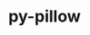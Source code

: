 ---
title: "py-pillow"
layout: cache
categories: [package, develop-2023-12-10]
meta: {"versions": ["10.0.0"], "compilers": ["apple-clang@=15.0.0", "gcc@=11.1.0", "gcc@=11.3.0", "gcc@=11.4.0", "gcc@=7.5.0", "gcc@=9.4.0", "oneapi@=2023.2.0"], "oss": ["ubuntu18.04", "ubuntu20.04", "ubuntu22.04", "ventura"], "platforms": ["darwin", "linux"], "targets": ["aarch64", "neoverse_v1", "ppc64le", "x86_64_v3"], "stacks": ["data-vis-sdk", "e4s", "e4s-neoverse_v1", "e4s-oneapi", "e4s-power", "e4s-rocm-external", "ml-darwin-aarch64-mps", "ml-linux-x86_64-cpu", "ml-linux-x86_64-cuda", "ml-linux-x86_64-rocm", "radiuss", "root"], "num_specs": 16, "num_specs_by_stack": {"root": 16, "ml-darwin-aarch64-mps": 1, "radiuss": 1, "e4s-neoverse_v1": 2, "e4s-power": 2, "data-vis-sdk": 2, "e4s-rocm-external": 1, "e4s": 3, "e4s-oneapi": 3, "ml-linux-x86_64-cpu": 2, "ml-linux-x86_64-cuda": 2, "ml-linux-x86_64-rocm": 1}}
spec_details: [{"hash": "7ctpvavi53dlvkcuhx5l2qcvsxerpr3p", "compiler": "apple-clang@=15.0.0", "versions": ["10.0.0"], "os": "ventura", "platform": "darwin", "target": "aarch64", "variants": ["build_system=python_pip", "~freetype", "~imagequant", "+jpeg", "~jpeg2000", "~lcms", "~raqm", "~tiff", "~webp", "~xcb", "+zlib"], "stacks": ["root", "ml-darwin-aarch64-mps"], "size": "-", "tarball": "https://binaries.spack.io/releases/develop-2023-12-10/build_cache/darwin-ventura-aarch64/apple-clang-15.0.0/py-pillow-10.0.0/darwin-ventura-aarch64-apple-clang-15.0.0-py-pillow-10.0.0-7ctpvavi53dlvkcuhx5l2qcvsxerpr3p.spack"}, {"hash": "f3ojodzafqjj3dcudcwgorwkbz64fsy2", "compiler": "gcc@=7.5.0", "versions": ["10.0.0"], "os": "ubuntu18.04", "platform": "linux", "target": "x86_64_v3", "variants": ["build_system=python_pip", "~freetype", "~imagequant", "+jpeg", "~jpeg2000", "~lcms", "~raqm", "~tiff", "~webp", "~xcb", "+zlib"], "stacks": ["radiuss", "root"], "size": "-", "tarball": "https://binaries.spack.io/releases/develop-2023-12-10/build_cache/linux-ubuntu18.04-x86_64_v3/gcc-7.5.0/py-pillow-10.0.0/linux-ubuntu18.04-x86_64_v3-gcc-7.5.0-py-pillow-10.0.0-f3ojodzafqjj3dcudcwgorwkbz64fsy2.spack"}, {"hash": "qpu5badboj4bt4vreypp6lnff4jjqahd", "compiler": "gcc@=11.4.0", "versions": ["10.0.0"], "os": "ubuntu20.04", "platform": "linux", "target": "neoverse_v1", "variants": ["build_system=python_pip", "~freetype", "~imagequant", "+jpeg", "~jpeg2000", "~lcms", "~raqm", "~tiff", "~webp", "~xcb", "+zlib"], "stacks": ["root", "e4s-neoverse_v1"], "size": "-", "tarball": "https://binaries.spack.io/releases/develop-2023-12-10/build_cache/linux-ubuntu20.04-neoverse_v1/gcc-11.4.0/py-pillow-10.0.0/linux-ubuntu20.04-neoverse_v1-gcc-11.4.0-py-pillow-10.0.0-qpu5badboj4bt4vreypp6lnff4jjqahd.spack"}, {"hash": "zoxcprdqjb3fscy3af2czli3cnawvcsp", "compiler": "gcc@=11.4.0", "versions": ["10.0.0"], "os": "ubuntu20.04", "platform": "linux", "target": "neoverse_v1", "variants": ["build_system=python_pip", "~freetype", "~imagequant", "+jpeg", "~jpeg2000", "~lcms", "~raqm", "~tiff", "~webp", "~xcb", "+zlib"], "stacks": ["root", "e4s-neoverse_v1"], "size": "-", "tarball": "https://binaries.spack.io/releases/develop-2023-12-10/build_cache/linux-ubuntu20.04-neoverse_v1/gcc-11.4.0/py-pillow-10.0.0/linux-ubuntu20.04-neoverse_v1-gcc-11.4.0-py-pillow-10.0.0-zoxcprdqjb3fscy3af2czli3cnawvcsp.spack"}, {"hash": "f5ztjkvgd35cmxyrn7dd5zc3hnen2hld", "compiler": "gcc@=9.4.0", "versions": ["10.0.0"], "os": "ubuntu20.04", "platform": "linux", "target": "ppc64le", "variants": ["build_system=python_pip", "~freetype", "~imagequant", "+jpeg", "~jpeg2000", "~lcms", "~raqm", "~tiff", "~webp", "~xcb", "+zlib"], "stacks": ["root", "e4s-power"], "size": "-", "tarball": "https://binaries.spack.io/releases/develop-2023-12-10/build_cache/linux-ubuntu20.04-ppc64le/gcc-9.4.0/py-pillow-10.0.0/linux-ubuntu20.04-ppc64le-gcc-9.4.0-py-pillow-10.0.0-f5ztjkvgd35cmxyrn7dd5zc3hnen2hld.spack"}, {"hash": "pzjiytpoljs54bfkxs5dz47ptjbymeel", "compiler": "gcc@=9.4.0", "versions": ["10.0.0"], "os": "ubuntu20.04", "platform": "linux", "target": "ppc64le", "variants": ["build_system=python_pip", "~freetype", "~imagequant", "+jpeg", "~jpeg2000", "~lcms", "~raqm", "~tiff", "~webp", "~xcb", "+zlib"], "stacks": ["root", "e4s-power"], "size": "-", "tarball": "https://binaries.spack.io/releases/develop-2023-12-10/build_cache/linux-ubuntu20.04-ppc64le/gcc-9.4.0/py-pillow-10.0.0/linux-ubuntu20.04-ppc64le-gcc-9.4.0-py-pillow-10.0.0-pzjiytpoljs54bfkxs5dz47ptjbymeel.spack"}, {"hash": "wlx46zaqlou7vdarhehh5yh2bo3rzqi7", "compiler": "gcc@=11.1.0", "versions": ["10.0.0"], "os": "ubuntu20.04", "platform": "linux", "target": "x86_64_v3", "variants": ["build_system=python_pip", "~freetype", "~imagequant", "+jpeg", "~jpeg2000", "~lcms", "~raqm", "~tiff", "~webp", "~xcb", "+zlib"], "stacks": ["root", "data-vis-sdk"], "size": "-", "tarball": "https://binaries.spack.io/releases/develop-2023-12-10/build_cache/linux-ubuntu20.04-x86_64_v3/gcc-11.1.0/py-pillow-10.0.0/linux-ubuntu20.04-x86_64_v3-gcc-11.1.0-py-pillow-10.0.0-wlx46zaqlou7vdarhehh5yh2bo3rzqi7.spack"}, {"hash": "zccejpa5j5ildiatvh4h6cppawippi22", "compiler": "gcc@=11.1.0", "versions": ["10.0.0"], "os": "ubuntu20.04", "platform": "linux", "target": "x86_64_v3", "variants": ["build_system=python_pip", "~freetype", "~imagequant", "+jpeg", "~jpeg2000", "~lcms", "~raqm", "~tiff", "~webp", "~xcb", "+zlib"], "stacks": ["root", "data-vis-sdk"], "size": "-", "tarball": "https://binaries.spack.io/releases/develop-2023-12-10/build_cache/linux-ubuntu20.04-x86_64_v3/gcc-11.1.0/py-pillow-10.0.0/linux-ubuntu20.04-x86_64_v3-gcc-11.1.0-py-pillow-10.0.0-zccejpa5j5ildiatvh4h6cppawippi22.spack"}, {"hash": "lt5cip77aekhaqwg6xcdbhpgkmi4tdtg", "compiler": "gcc@=11.4.0", "versions": ["10.0.0"], "os": "ubuntu20.04", "platform": "linux", "target": "x86_64_v3", "variants": ["build_system=python_pip", "~freetype", "~imagequant", "+jpeg", "~jpeg2000", "~lcms", "~raqm", "~tiff", "~webp", "~xcb", "+zlib"], "stacks": ["root", "e4s-rocm-external", "e4s"], "size": "-", "tarball": "https://binaries.spack.io/releases/develop-2023-12-10/build_cache/linux-ubuntu20.04-x86_64_v3/gcc-11.4.0/py-pillow-10.0.0/linux-ubuntu20.04-x86_64_v3-gcc-11.4.0-py-pillow-10.0.0-lt5cip77aekhaqwg6xcdbhpgkmi4tdtg.spack"}, {"hash": "p5xskyq7aw3qu7ejcwc7evxh4n6wcubf", "compiler": "gcc@=11.4.0", "versions": ["10.0.0"], "os": "ubuntu20.04", "platform": "linux", "target": "x86_64_v3", "variants": ["build_system=python_pip", "~freetype", "~imagequant", "+jpeg", "~jpeg2000", "~lcms", "~raqm", "~tiff", "~webp", "~xcb", "+zlib"], "stacks": ["root", "e4s"], "size": "-", "tarball": "https://binaries.spack.io/releases/develop-2023-12-10/build_cache/linux-ubuntu20.04-x86_64_v3/gcc-11.4.0/py-pillow-10.0.0/linux-ubuntu20.04-x86_64_v3-gcc-11.4.0-py-pillow-10.0.0-p5xskyq7aw3qu7ejcwc7evxh4n6wcubf.spack"}, {"hash": "4yvnan4lzyw75qphnyiij4jn2t3oevnd", "compiler": "gcc@=11.4.0", "versions": ["10.0.0"], "os": "ubuntu20.04", "platform": "linux", "target": "x86_64_v3", "variants": ["build_system=python_pip", "~freetype", "~imagequant", "+jpeg", "~jpeg2000", "~lcms", "~raqm", "~tiff", "~webp", "~xcb", "+zlib"], "stacks": ["root", "e4s"], "size": "-", "tarball": "https://binaries.spack.io/releases/develop-2023-12-10/build_cache/linux-ubuntu20.04-x86_64_v3/gcc-11.4.0/py-pillow-10.0.0/linux-ubuntu20.04-x86_64_v3-gcc-11.4.0-py-pillow-10.0.0-4yvnan4lzyw75qphnyiij4jn2t3oevnd.spack"}, {"hash": "lgsdhqrzs54icyybtrsz4z44sq4eoito", "compiler": "oneapi@=2023.2.0", "versions": ["10.0.0"], "os": "ubuntu20.04", "platform": "linux", "target": "x86_64_v3", "variants": ["build_system=python_pip", "~freetype", "~imagequant", "+jpeg", "~jpeg2000", "~lcms", "~raqm", "~tiff", "~webp", "~xcb", "+zlib"], "stacks": ["e4s-oneapi", "root"], "size": "-", "tarball": "https://binaries.spack.io/releases/develop-2023-12-10/build_cache/linux-ubuntu20.04-x86_64_v3/oneapi-2023.2.0/py-pillow-10.0.0/linux-ubuntu20.04-x86_64_v3-oneapi-2023.2.0-py-pillow-10.0.0-lgsdhqrzs54icyybtrsz4z44sq4eoito.spack"}, {"hash": "dnkcddqyklsqpntnxtwe4cd7rj4awhi2", "compiler": "oneapi@=2023.2.0", "versions": ["10.0.0"], "os": "ubuntu20.04", "platform": "linux", "target": "x86_64_v3", "variants": ["build_system=python_pip", "~freetype", "~imagequant", "+jpeg", "~jpeg2000", "~lcms", "~raqm", "~tiff", "~webp", "~xcb", "+zlib"], "stacks": ["e4s-oneapi", "root"], "size": "-", "tarball": "https://binaries.spack.io/releases/develop-2023-12-10/build_cache/linux-ubuntu20.04-x86_64_v3/oneapi-2023.2.0/py-pillow-10.0.0/linux-ubuntu20.04-x86_64_v3-oneapi-2023.2.0-py-pillow-10.0.0-dnkcddqyklsqpntnxtwe4cd7rj4awhi2.spack"}, {"hash": "nb532wmzc57xed7qkodmt7vxyr3hmakv", "compiler": "oneapi@=2023.2.0", "versions": ["10.0.0"], "os": "ubuntu20.04", "platform": "linux", "target": "x86_64_v3", "variants": ["build_system=python_pip", "~freetype", "~imagequant", "+jpeg", "~jpeg2000", "~lcms", "~raqm", "~tiff", "~webp", "~xcb", "+zlib"], "stacks": ["e4s-oneapi", "root"], "size": "-", "tarball": "https://binaries.spack.io/releases/develop-2023-12-10/build_cache/linux-ubuntu20.04-x86_64_v3/oneapi-2023.2.0/py-pillow-10.0.0/linux-ubuntu20.04-x86_64_v3-oneapi-2023.2.0-py-pillow-10.0.0-nb532wmzc57xed7qkodmt7vxyr3hmakv.spack"}, {"hash": "2qu2vyqs6upj77jwzmxroe4gqvs7z22y", "compiler": "gcc@=11.3.0", "versions": ["10.0.0"], "os": "ubuntu22.04", "platform": "linux", "target": "x86_64_v3", "variants": ["build_system=python_pip", "~freetype", "~imagequant", "+jpeg", "~jpeg2000", "~lcms", "~raqm", "~tiff", "~webp", "~xcb", "+zlib"], "stacks": ["ml-linux-x86_64-cpu", "root", "ml-linux-x86_64-cuda"], "size": "-", "tarball": "https://binaries.spack.io/releases/develop-2023-12-10/build_cache/linux-ubuntu22.04-x86_64_v3/gcc-11.3.0/py-pillow-10.0.0/linux-ubuntu22.04-x86_64_v3-gcc-11.3.0-py-pillow-10.0.0-2qu2vyqs6upj77jwzmxroe4gqvs7z22y.spack"}, {"hash": "mcnb6c6dqc3t6bpor5smezjhlw7rrlrx", "compiler": "gcc@=11.3.0", "versions": ["10.0.0"], "os": "ubuntu22.04", "platform": "linux", "target": "x86_64_v3", "variants": ["build_system=python_pip", "~freetype", "~imagequant", "+jpeg", "~jpeg2000", "~lcms", "~raqm", "~tiff", "~webp", "~xcb", "+zlib"], "stacks": ["ml-linux-x86_64-cpu", "ml-linux-x86_64-rocm", "root", "ml-linux-x86_64-cuda"], "size": "-", "tarball": "https://binaries.spack.io/releases/develop-2023-12-10/build_cache/linux-ubuntu22.04-x86_64_v3/gcc-11.3.0/py-pillow-10.0.0/linux-ubuntu22.04-x86_64_v3-gcc-11.3.0-py-pillow-10.0.0-mcnb6c6dqc3t6bpor5smezjhlw7rrlrx.spack"}]
---